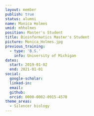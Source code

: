 ```yaml
---
layout: member
publish: true
status: alumni
name: Monica Holmes
umid: mhholmes
position: Master's Student
title: Bioinformatics Master's Student
picture: Monica_Holmes.jpg
previous_training:
  - type: 'B.S.'
    info: University of Michigan
dates:
  start: 2019-01-02
  end: 2021-01-01
social: 
  google-scholar: 
  linked-in: 
  email: 
  github:
  orcid: 0000-0002-0915-4570
theme_areas:
  - Silencer biology
---
```


